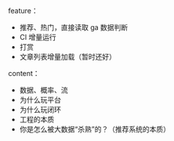 feature：

- 推荐、热门，直接读取 ga 数据判断
- CI 增量运行
- 打赏
- 文章列表增量加载（暂时还好）

content：

- 数据、概率、流
- 为什么玩平台
- 为什么玩闭环
- 工程的本质
- 你是怎么被大数据“杀熟”的？（推荐系统的本质）
